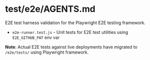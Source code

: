 # test/e2e/AGENTS.md

E2E test harness validation for the Playwright E2E testing framework.

- `e2e-runner.test.js` - Unit tests for E2E test utilities using `E2E_GITHUB_PAT` env var

**Note**: Actual E2E tests against live deployments have migrated to `/e2e/tests/` using Playwright framework.
